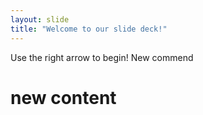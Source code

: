 ```yaml
---
layout: slide
title: "Welcome to our slide deck!"
---
```


Use the right arrow to begin! New commend


# new content
